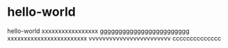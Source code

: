 # hello-world
hello-world
xxxxxxxxxxxxxxxxx
gggggggggggggggggggggggg
xxxxxxxxxxxxxxxxxxxxxxxx
vvvvvvvvvvvvvvvvvvvvvvvv
cccccccccccccc
